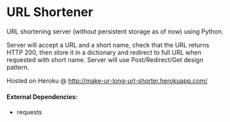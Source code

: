 # URL Shortener

URL shortening server (without persistent storage as of now) using Python.


Server will accept a URL and a short name, check that the URL returns HTTP 200,
then store it in a dictionary and redirect to full URL when requested with
short name. Server will use Post/Redirect/Get design pattern.


Hosted on Heroku @ <http://make-ur-long-url-shorter.herokuapp.com/>

#### External Dependencies:
* requests
